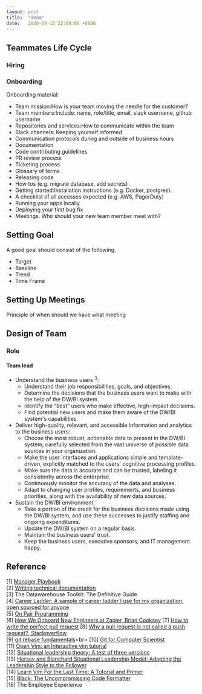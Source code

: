 ```yaml
---
layout: post
title:  "Team"
date:   2020-04-16 22:00:00 +0800
---
```


## Teammates Life Cycle

### Hiring

### Onboarding

Onboarding material:

- Team mission:How is your team moving the needle for the customer?
- Team members:Include: name, role/title, email, slack username, github username
- Repositories and services:How to communicate within the team
- Slack channels: Keeping yourself informed
- Communication protocols during and outside of business hours
- Documentation
- Code contributing guidelines
- PR review process
- Ticketing process
- Glossary of terms
- Releasing code
- How tos (e.g. migrate database, add secrets)
- Getting started:Installation instructions (e.g. Docker, postgres).
- A checklist of all accesses expected (e.g. AWS, PagerDuty)
- Running your apps locally
- Deploying your first bug fix
- Meetings. Who should your new team member meet with?

## Setting Goal

A good goal should consist of the following.

- Target
- Baseline
- Trend
- Time Frame

## Setting Up Meetings

Principle of when should we have what meeting

## Design of Team

### Role

#### Team lead 

- Understand the business users <sup>3</sup>:
  - Understand their job responsibilities, goals, and objectives.
  - Determine the decisions that the business users want to make with the help of the DW/BI system.
  - Identify the “best” users who make effective, high-impact decisions.
  - Find potential new users and make them aware of the DW/BI system's capabilities.
- Deliver high-quality, relevant, and accessible information and analytics to the business users:
  - Choose the most robust, actionable data to present in the DW/BI system, carefully selected from the vast universe of possible data sources in your organization.
  - Make the user interfaces and applications simple and template-driven, explicitly matched to the users' cognitive processing profiles.
  - Make sure the data is accurate and can be trusted, labeling it consistently across the enterprise.
  - Continuously monitor the accuracy of the data and analyses.
  - Adapt to changing user profiles, requirements, and business priorities, along with the availability of new data sources.
- Sustain the DW/BI environment:
  - Take a portion of the credit for the business decisions made using the DW/BI system, and use these successes to justify staffing and ongoing expenditures.
  - Update the DW/BI system on a regular basis.
  - Maintain the business users' trust.
  - Keep the business users, executive sponsors, and IT management happy.

## Reference

[1] [Manager Playbook](https://github.com/ksindi/managers-playbook) <br>
[2] [Writing technical documentation](https://developers.google.com/tech-writing) <br>
[3] The Datawarehouse Toolkit: The Definitive Guide <br>
[4] [Career Ladder: A sample of career ladder I use for my organization, open sourced for anyone](https://career-ladders.dev/) <br>
[5] [On Pair Programming](https://martinfowler.com/articles/on-pair-programming.html)<br>
[6] [How We Onboard New Engineers at Zapier, Brian Cooksey](https://zapier.com/engineering/engineer-onboarding/)
[7] [How to write the perfect pull request](https://github.blog/2015-01-21-how-to-write-the-perfect-pull-request/)
[8] [Why a pull request is not called a push request?, Stackoverflow](https://stackoverflow.com/questions/21657430/why-is-a-git-pull-request-not-called-a-push-request)<br>
[9] [git rebase fundamentals](https://www.atlassian.com/git/tutorials/rewriting-history/git-rebase#:~:text=From%20a%20content%20perspective%2C%20rebasing,them%20to%20the%20specified%20base.)<br>
[10] [Git for Computer Scientist](https://eagain.net/articles/git-for-computer-scientists/)<br>
[11] [Open Vim: an Interactive vim tutorial](https://www.openvim.com/) <br>
[12] [Situational leadership theory: A test of three versions](https://www.sciencedirect.com/science/article/pii/S1048984309001507) <br>
[13] [Hersey and Blanchard Situational Leadership Model: Adapting the Leadership Style to the Follower](https://www.business-to-you.com/hersey-blanchard-situational-leadership-model/) <br>
[14] [Learn Vim For the Last Time: A Tutorial and Primer
](https://danielmiessler.com/study/vim/) <br>
[15] [Black: The Uncompromissing Code Formatter](https://github.com/psf/black) <br>
[16] The Employee Experience
